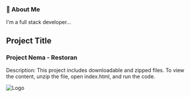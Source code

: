 ### 🚀 About Me
I'm a full stack developer...

## Project Title

### Project Nema - Restoran
Description:
This project includes downloadable and zipped files. To view the content, unzip the file, open index.html, and run the code. 

![Logo](https://github.com/nehagupta1122/Restoran-/blob/main/bootstrap-restaurant-template.jpg)
